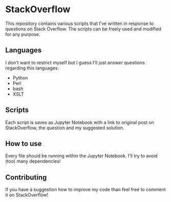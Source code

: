 # StackOverflow
This repository contains various scripts that I've written in response to questions on Stack Overflow. The scripts can be freely used and modified for any purpose.

## Languages
I don't want to restrict myself but I guess I'll just answer questions regarding this languages:
- Python
- Perl
- bash
- XSLT

## Scripts
Each script is saves as Jupyter Notebook with a link to original post on StackOverflow, the question and my suggested solution.

## How to use
Every file should be running within the Jupyter Notebook. I'll try to avoid (too) many dependencies!

## Contributing
If you have a suggestion how to improve my code than feel free to comment it on StackOverflow!
